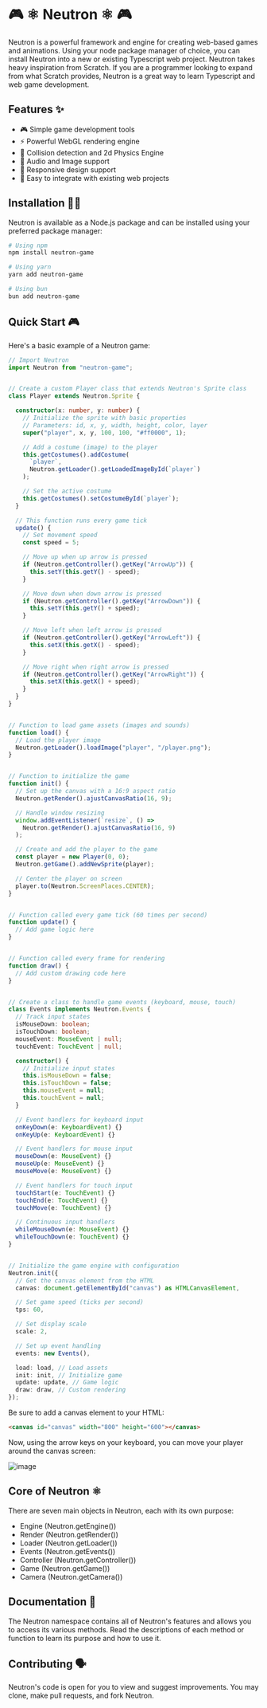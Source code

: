 # 🎮 ⚛ Neutron ⚛ 🎮

Neutron is a powerful framework and engine for creating web-based games and animations. Using your node package manager of choice, you can install Neutron into a new or existing Typescript web project. Neutron takes heavy inspiration from Scratch. If you are a programmer looking to expand from what Scratch provides, Neutron is a great way to learn Typescript and web game development.

## Features ✨

- 🎮 Simple game development tools
- ⚡ Powerful WebGL rendering engine
- 🎯 Collision detection and 2d Physics Engine
- 🎵 Audio and Image support
- 📱 Responsive design support
- 🔧 Easy to integrate with existing web projects

## Installation 👨‍💻

Neutron is available as a Node.js package and can be installed using your preferred package manager:

```bash
# Using npm
npm install neutron-game

# Using yarn
yarn add neutron-game

# Using bun
bun add neutron-game
```

## Quick Start 🎮

Here's a basic example of a Neutron game:

```typescript
// Import Neutron
import Neutron from "neutron-game";


// Create a custom Player class that extends Neutron's Sprite class
class Player extends Neutron.Sprite {

  constructor(x: number, y: number) {
    // Initialize the sprite with basic properties
    // Parameters: id, x, y, width, height, color, layer
    super("player", x, y, 100, 100, "#ff0000", 1);

    // Add a costume (image) to the player
    this.getCostumes().addCostume(
      `player`,
      Neutron.getLoader().getLoadedImageById(`player`)
    );

    // Set the active costume
    this.getCostumes().setCostumeById(`player`);
  }

  // This function runs every game tick
  update() {
    // Set movement speed
    const speed = 5;

    // Move up when up arrow is pressed
    if (Neutron.getController().getKey("ArrowUp")) {
      this.setY(this.getY() - speed);
    }

    // Move down when down arrow is pressed
    if (Neutron.getController().getKey("ArrowDown")) {
      this.setY(this.getY() + speed);
    }

    // Move left when left arrow is pressed
    if (Neutron.getController().getKey("ArrowLeft")) {
      this.setX(this.getX() - speed);
    }

    // Move right when right arrow is pressed
    if (Neutron.getController().getKey("ArrowRight")) {
      this.setX(this.getX() + speed);
    }
  }
}


// Function to load game assets (images and sounds)
function load() {
  // Load the player image
  Neutron.getLoader().loadImage("player", "/player.png");
}


// Function to initialize the game
function init() {
  // Set up the canvas with a 16:9 aspect ratio
  Neutron.getRender().ajustCanvasRatio(16, 9);

  // Handle window resizing
  window.addEventListener(`resize`, () =>
    Neutron.getRender().ajustCanvasRatio(16, 9)
  );

  // Create and add the player to the game
  const player = new Player(0, 0);
  Neutron.getGame().addNewSprite(player);

  // Center the player on screen
  player.to(Neutron.ScreenPlaces.CENTER);
}


// Function called every game tick (60 times per second)
function update() {
  // Add game logic here
}


// Function called every frame for rendering
function draw() {
  // Add custom drawing code here
}


// Create a class to handle game events (keyboard, mouse, touch)
class Events implements Neutron.Events {
  // Track input states
  isMouseDown: boolean;
  isTouchDown: boolean;
  mouseEvent: MouseEvent | null;
  touchEvent: TouchEvent | null;

  constructor() {
    // Initialize input states
    this.isMouseDown = false;
    this.isTouchDown = false;
    this.mouseEvent = null;
    this.touchEvent = null;
  }

  // Event handlers for keyboard input
  onKeyDown(e: KeyboardEvent) {}
  onKeyUp(e: KeyboardEvent) {}

  // Event handlers for mouse input
  mouseDown(e: MouseEvent) {}
  mouseUp(e: MouseEvent) {}
  mouseMove(e: MouseEvent) {}

  // Event handlers for touch input
  touchStart(e: TouchEvent) {}
  touchEnd(e: TouchEvent) {}
  touchMove(e: TouchEvent) {}

  // Continuous input handlers
  whileMouseDown(e: MouseEvent) {}
  whileTouchDown(e: TouchEvent) {}
}


// Initialize the game engine with configuration
Neutron.init({
  // Get the canvas element from the HTML
  canvas: document.getElementById("canvas") as HTMLCanvasElement,

  // Set game speed (ticks per second)
  tps: 60,

  // Set display scale
  scale: 2,

  // Set up event handling
  events: new Events(),

  load: load, // Load assets
  init: init, // Initialize game
  update: update, // Game logic
  draw: draw, // Custom rendering
});
```

Be sure to add a canvas element to your HTML:

```html
<canvas id="canvas" width="800" height="600"></canvas>
```

Now, using the arrow keys on your keyboard, you can move your player around the canvas screen:

![image](https://github.com/user-attachments/assets/6ca914d0-3759-4fbb-bebe-bb2ec3efd95b)

## Core of Neutron ⚛

There are seven main objects in Neutron, each with its own purpose:

- Engine (Neutron.getEngine())
- Render (Neutron.getRender())
- Loader (Neutron.getLoader())
- Events (Neutron.getEvents())
- Controller (Neutron.getController())
- Game (Neutron.getGame())
- Camera (Neutron.getCamera())

## Documentation 📝

The Neutron namespace contains all of Neutron's features and allows you to access its various methods. Read the descriptions of each method or function to learn its purpose and how to use it. 

## Contributing 🗣️

Neutron's code is open for you to view and suggest improvements. You may clone, make pull requests, and fork Neutron.
